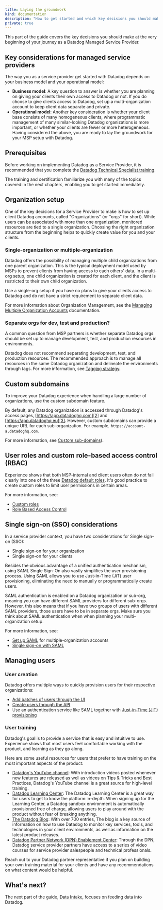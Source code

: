 ```yaml
---
title: Laying the groundwork
kind: documentation
description: "How to get started and which key decisions you should make at the very beginning."
private: true
---
```


This part of the guide covers the key decisions you should make at the very beginning of your journey as a Datadog Managed Service Provider.

## Key considerations for managed service providers

The way you as a service provider get started with Datadog depends on your business model and your operational model:
- **Business model**: A key question to answer is whether you are planning on giving your clients their own access to Datadog or not. If you do choose to give clients access to Datadog, set up a multi-organization account to keep client data separate and private.
- **Operational model**: Another key consideration is whether your client base consists of many homogeneous clients, where programmatic management of many similar-looking Datadog organizations is more important, or whether your clients are fewer or more heterogeneous.
Having considered the above, you are ready to lay the groundwork for your MSP setup with Datadog.
## Prerequisites

Before working on implementing Datadog as a Service Provider, it is recommended that you complete the
<a href="https://partners.datadoghq.com/prm/English/c/technical_content" target="_blank">Datadog Technical Specialist training</a>.

The training and certification familiarize you with many of the topics covered in the next chapters, enabling you to get started immediately.

## Organization setup

One of the key decisions for a Service Provider to make is how to set up client Datadog accounts, called "Organizations" (or "orgs" for short). While users can be associated with more than one organization, monitored resources are tied to a single organization. Choosing the right organization structure from the beginning helps to quickly create value for you and your clients.

### Single-organization or multiple-organization

Datadog offers the possibility of managing multiple child organizations from one parent organization. This is the typical deployment model used by MSPs to prevent clients from having access to each others' data. In a multi-org setup, one child organization is created for each client, and the client is restricted to their own child organization. 

Use a single-org setup if you have no plans to give your clients access to Datadog and do not have a strict requirement to separate client data.

For more information about Organization Management, see the [Managing Multiple Organization Accounts][1] documentation.

### Separate orgs for dev, test and production?

A common question from MSP partners is whether separate Datadog orgs should be set up to manage development, test, and production resources in environments.

Datadog does not recommend separating development, test, and production resources. The recommended approach is to manage all resources in the same Datadog organization and delineate the environments through tags. For more information, see [Tagging strategy](#tagging-strategy).

## Custom subdomains

To improve your Datadog experience when handling a large number of organizations, use the custom subdomain feature.

By default, any Datadog organization is accessed through Datadog's access pages, [https://app.datadoghq.com][2] and [https://app.datadoghq.eu][3]. However, custom subdomains can provide a unique URL for each sub-organization. For example, `https://account-a.datadoghq.com`. 

For more information, see [Custom sub-domains][4]).

## User roles and custom role-based access control (RBAC)

Experience shows that both MSP-internal and client users often do not fall clearly into one of the three [Datadog default roles][5]. It's good practice to create custom roles to limit user permissions in certain areas. 

For more information, see:
- [Custom roles][6]
- [Role Based Access Control][7]

## Single sign-on (SSO) considerations

In a service provider context, you have two considerations for Single sign-on (SSO):
- Single sign-on for your organization
- Single sign-on for your clients

Besides the obvious advantage of a unified authentication mechanism, using SAML Single Sign-On also vastly simplifies the user provisioning process. Using SAML allows you to use Just-in-Time (JiT) user provisioning, eliminating the need to manually or programmatically create users.

SAML authentication is enabled on a Datadog organization or sub-org, meaning you can have different SAML providers for different sub-orgs. However, this also means that if you have two groups of users with different SAML providers, those users have to be in separate orgs. Make sure you think about SAML authentication when when planning your multi-organization setup.

For more information, see:
- [Set up SAML][8] for multiple-organization accounts
- [Single sign-on with SAML][9]

## Managing users

### User creation

Datadog offers multiple ways to quickly provision users for their respective organizations:

- [Add batches of users through the UI][10]
- [Create users through the API][11]
- Use an authentication service like SAML together with [Just-in-Time (JiT) provisioning][12]

### User training

Datadog's goal is to provide a service that is easy and intuitive to use. Experience shows that most users feel comfortable working with the product, and learning as they go along.

Here are some useful resources for users that prefer to have training on the most important aspects of the product:

- [Datadog's YouTube channel][13]: With introduction videos posted whenever new features are released as well as videos on Tips & Tricks and Best Practices, Datadog's YouTube channel is a great source for high-level training.
- [Datadog Learning Center][14]: The Datadog Learning Center is a great way for users to get to know the platform in-depth. When signing up for the Learning Center, a Datadog sandbox environment is automatically provisioned free of charge, allowing users to play around with the product without fear of breaking anything.
- [The Datadog Blog][15]: With over 700 entries, The blog is a key source of information on how to use Datadog to monitor key services, tools, and technologies in your client environments, as well as information on the latest product releases.
- [Datadog Partner Network (DPN) Enablement Center][16]: Through the DPN, Datadog service provider partners have access to a series of video courses for service provider salespeople and technical professionals.

Reach out to your Datadog partner representative if you plan on building your own training material for your clients and have any recommendations on what content would be helpful.

## What's next?

The next part of the guide, [Data Intake][17], focuses on feeding data into Datadog.

[1]: /account_management/multi_organization/
[2]: https://app.datadoghq.com
[3]: https://app.datadoghq.eu
[4]: /account_management/multi_organization/#custom-sub-domains
[5]: /account_management/rbac/?tab=datadogapplication#datadog-default-roles
[6]: /account_management/rbac/?tab=datadogapplication#custom-roles
[7]: /account_management/rbac/
[8]: /account_management/multi_organization/#set-up-saml
[9]: /account_management/saml/
[10]: /account_management/users/#add-new-members-and-manage-invites
[11]: /api/latest/users/#create-a-user
[12]: /account_management/saml/#just-in-time-jit-provisioning
[13]: https://www.youtube.com/user/DatadogHQ
[14]: https://learn.datadoghq.com/
[15]: https://www.datadoghq.com/blog/
[16]: https://partners.datadoghq.com/
[17]: /partners/data-intake/
